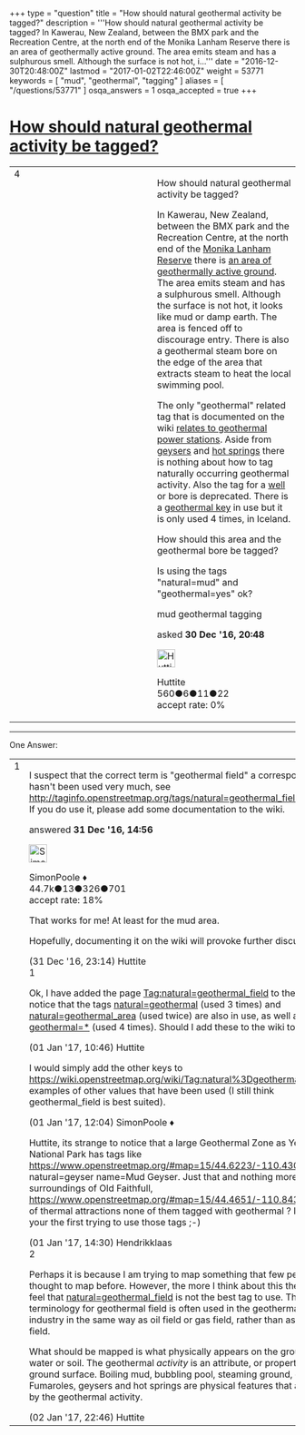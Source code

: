 +++
type = "question"
title = "How should natural geothermal activity be tagged?"
description = '''How should natural geothermal activity be tagged? In Kawerau, New Zealand, between the BMX park and the Recreation Centre, at the north end of the Monika Lanham Reserve there is an area of geothermally active ground. The area emits steam and has a sulphurous smell. Although the surface is not hot, i...'''
date = "2016-12-30T20:48:00Z"
lastmod = "2017-01-02T22:46:00Z"
weight = 53771
keywords = [ "mud", "geothermal", "tagging" ]
aliases = [ "/questions/53771" ]
osqa_answers = 1
osqa_accepted = true
+++

<div class="headNormal">

# [How should natural geothermal activity be tagged?](/questions/53771/how-should-natural-geothermal-activity-be-tagged)

</div>

<div id="main-body">

<div id="askform">

<table id="question-table" style="width:100%;">
<colgroup>
<col style="width: 50%" />
<col style="width: 50%" />
</colgroup>
<tbody>
<tr>
<td style="width: 30px; vertical-align: top"><div class="vote-buttons">
<span id="post-53771-upvote" class="ajax-command post-vote up" rel="nofollow" title="I like this post (click again to cancel)"> </span>
<div id="post-53771-score" class="post-score" title="current number of votes">
4
</div>
<span id="post-53771-downvote" class="ajax-command post-vote down" rel="nofollow" title="I dont like this post (click again to cancel)"> </span> <span id="favorite-mark" class="ajax-command favorite-mark" rel="nofollow" title="mark/unmark this question as favorite (click again to cancel)"> </span>
<div id="favorite-count" class="favorite-count">
&#10;</div>
</div></td>
<td><div id="item-right">
<div class="question-body">
<p>How should natural geothermal activity be tagged?</p>
<p>In Kawerau, New Zealand, between the BMX park and the Recreation Centre, at the north end of the <a href="http://www.kaweraudc.govt.nz/myfiles/ReservesManagementPlan-7MonikaLanhamReserve.pdf">Monika Lanham Reserve</a> there is <a href="https://www.openstreetmap.org/#map=19/-38.08847/176.69911">an area of geothermally active ground</a>. The area emits steam and has a sulphurous smell. Although the surface is not hot, it looks like mud or damp earth. The area is fenced off to discourage entry. There is also a geothermal steam bore on the edge of the area that extracts steam to heat the local swimming pool.</p>
<p>The only "geothermal" related tag that is documented on the wiki <a href="https://wiki.openstreetmap.org/wiki/Tag:generator:source%3Dgeothermal">relates to geothermal power stations</a>. Aside from <a href="https://wiki.openstreetmap.org/wiki/Tag:natural%3Dgeyser">geysers</a> and <a href="https://wiki.openstreetmap.org/wiki/Tag:natural%3Dhot_spring">hot springs</a> there is nothing about how to tag naturally occurring geothermal activity. Also the tag for a <a href="https://wiki.openstreetmap.org/wiki/Tag:man_made%3Dwell">well</a> or bore is deprecated. There is a <a href="https://taginfo.openstreetmap.org/keys/geothermal">geothermal key</a> in use but it is only used 4 times, in Iceland.</p>
<p>How should this area and the geothermal bore be tagged?</p>
<p>Is using the tags "natural=mud" and "geothermal=yes" ok?</p>
</div>
<div id="question-tags" class="tags-container tags">
<span class="post-tag tag-link-mud" rel="tag" title="see questions tagged &#39;mud&#39;">mud</span> <span class="post-tag tag-link-geothermal" rel="tag" title="see questions tagged &#39;geothermal&#39;">geothermal</span> <span class="post-tag tag-link-tagging" rel="tag" title="see questions tagged &#39;tagging&#39;">tagging</span>
</div>
<div id="question-controls" class="post-controls">
&#10;</div>
<div class="post-update-info-container">
<div class="post-update-info post-update-info-user">
<p>asked <strong>30 Dec '16, 20:48</strong></p>
<img src="https://secure.gravatar.com/avatar/1a623cf4b5df74bee1b91d0c21736921?s=32&amp;d=identicon&amp;r=g" class="gravatar" width="32" height="32" alt="Huttite&#39;s gravatar image" />
<p><span>Huttite</span><br />
<span class="score" title="560 reputation points">560</span><span title="6 badges"><span class="badge1">●</span><span class="badgecount">6</span></span><span title="11 badges"><span class="silver">●</span><span class="badgecount">11</span></span><span title="22 badges"><span class="bronze">●</span><span class="badgecount">22</span></span><br />
<span class="accept_rate" title="Rate of the user&#39;s accepted answers">accept rate:</span> <span title="Huttite has no accepted answers">0%</span></p>
</div>
</div>
<div id="comments-container-53771" class="comments-container">
&#10;</div>
<div id="comment-tools-53771" class="comment-tools">
&#10;</div>
<div class="clear">
&#10;</div>
<div id="comment-53771-form-container" class="comment-form-container">
&#10;</div>
<div class="clear">
&#10;</div>
</div></td>
</tr>
</tbody>
</table>

------------------------------------------------------------------------

<div class="tabBar">

<span id="sort-top"></span>

<div class="headQuestions">

One Answer:

</div>

</div>

<span id="53775"></span>

<div id="answer-container-53775" class="answer accepted-answer">

<table style="width:100%;">
<colgroup>
<col style="width: 50%" />
<col style="width: 50%" />
</colgroup>
<tbody>
<tr>
<td style="width: 30px; vertical-align: top"><div class="vote-buttons">
<span id="post-53775-upvote" class="ajax-command post-vote up" rel="nofollow" title="I like this post (click again to cancel)"> </span>
<div id="post-53775-score" class="post-score" title="current number of votes">
1
</div>
<span id="post-53775-downvote" class="ajax-command post-vote down" rel="nofollow" title="I dont like this post (click again to cancel)"> </span> <span class="accept-answer on" rel="nofollow" title="Huttite has selected this answer as the correct answer"> </span>
</div></td>
<td><div class="item-right">
<div class="answer-body">
<p>I suspect that the correct term is "geothermal field" a corresponding tag hasn't been used very much, see <a href="http://taginfo.openstreetmap.org/tags/natural=geothermal_field#overview">http://taginfo.openstreetmap.org/tags/natural=geothermal_field#overview</a> If you do use it, please add some documentation to the wiki.</p>
</div>
<div class="answer-controls post-controls">
&#10;</div>
<div class="post-update-info-container">
<div class="post-update-info post-update-info-user">
<p>answered <strong>31 Dec '16, 14:56</strong></p>
<img src="https://secure.gravatar.com/avatar/ad2513d6f8e3d709d576ace900c12fa5?s=32&amp;d=identicon&amp;r=g" class="gravatar" width="32" height="32" alt="SimonPoole&#39;s gravatar image" />
<p><span>SimonPoole ♦</span><br />
<span class="score" title="44667 reputation points"><span>44.7k</span></span><span title="13 badges"><span class="badge1">●</span><span class="badgecount">13</span></span><span title="326 badges"><span class="silver">●</span><span class="badgecount">326</span></span><span title="701 badges"><span class="bronze">●</span><span class="badgecount">701</span></span><br />
<span class="accept_rate" title="Rate of the user&#39;s accepted answers">accept rate:</span> <span title="SimonPoole has 209 accepted answers">18%</span></p>
</div>
</div>
<div id="comments-container-53775" class="comments-container">
<span id="53782"></span>
<div id="comment-53782" class="comment">
<div id="post-53782-score" class="comment-score">
&#10;</div>
<div class="comment-text">
<p>That works for me! At least for the mud area.</p>
<p>Hopefully, documenting it on the wiki will provoke further discussion.</p>
</div>
<div id="comment-53782-info" class="comment-info">
<span class="comment-age">(31 Dec '16, 23:14)</span> <span class="comment-user userinfo">Huttite</span>
</div>
</div>
<span id="53790"></span>
<div id="comment-53790" class="comment">
<div id="post-53790-score" class="comment-score">
1
</div>
<div class="comment-text">
<p>Ok, I have added the page <a href="https://wiki.openstreetmap.org/wiki/Tag:natural%3Dgeothermal_field">Tag:natural=geothermal_field</a> to the wiki. But I notice that the tags <a href="http://taginfo.openstreetmap.org/tags/natural=geothermal">natural=geothermal</a> (used 3 times) and <a href="http://taginfo.openstreetmap.org/tags/natural=geothermal_area">natural=geothermal_area</a> (used twice) are also in use, as well as the <a href="http://taginfo.openstreetmap.org/keys/geothermal">key geothermal=*</a> (used 4 times). Should I add these to the wiki too?</p>
</div>
<div id="comment-53790-info" class="comment-info">
<span class="comment-age">(01 Jan '17, 10:46)</span> <span class="comment-user userinfo">Huttite</span>
</div>
</div>
<span id="53791"></span>
<div id="comment-53791" class="comment">
<div id="post-53791-score" class="comment-score">
&#10;</div>
<div class="comment-text">
<p>I would simply add the other keys to <a href="https://wiki.openstreetmap.org/wiki/Tag:natural%3Dgeothermal_field">https://wiki.openstreetmap.org/wiki/Tag:natural%3Dgeothermal_field</a> as examples of other values that have been used (I still think geothermal_field is best suited).</p>
</div>
<div id="comment-53791-info" class="comment-info">
<span class="comment-age">(01 Jan '17, 12:04)</span> <span class="comment-user userinfo">SimonPoole ♦</span>
</div>
</div>
<span id="53792"></span>
<div id="comment-53792" class="comment">
<div id="post-53792-score" class="comment-score">
&#10;</div>
<div class="comment-text">
<p>Huttite, its strange to notice that a large Geothermal Zone as Yellowstone National Park has tags like <a href="https://www.openstreetmap.org/#map=15/44.6223/-110.4302">https://www.openstreetmap.org/#map=15/44.6223/-110.4302</a> natural=geyser name=Mud Geyser. Just that and nothing more. Or the surroundings of Old Faithfull, <a href="https://www.openstreetmap.org/#map=15/44.4651/-110.8436">https://www.openstreetmap.org/#map=15/44.4651/-110.8436</a> with lots of thermal attractions none of them tagged with geothermal ? It seems your the first trying to use those tags ;-)</p>
</div>
<div id="comment-53792-info" class="comment-info">
<span class="comment-age">(01 Jan '17, 14:30)</span> <span class="comment-user userinfo">Hendrikklaas</span>
</div>
</div>
<span id="53809"></span>
<div id="comment-53809" class="comment">
<div id="post-53809-score" class="comment-score">
2
</div>
<div class="comment-text">
<p>Perhaps it is because I am trying to map something that few people have thought to map before. However, the more I think about this the more I feel that <a href="https://wiki.openstreetmap.org/wiki/Tag:natural%3Dgeothermal_field">natural=geothermal_field</a> is not the best tag to use. The terminology for geothermal field is often used in the geothermal power industry in the same way as oil field or gas field, rather than as a farmed field.</p>
<p>What should be mapped is what physically appears on the ground. i.e. the water or soil. The geothermal <em>activity</em> is an attribute, or property, of the ground surface. Boiling mud, bubbling pool, steaming ground, etc. Fumaroles, geysers and hot springs are physical features that are driven by the geothermal activity.</p>
</div>
<div id="comment-53809-info" class="comment-info">
<span class="comment-age">(02 Jan '17, 22:46)</span> <span class="comment-user userinfo">Huttite</span>
</div>
</div>
</div>
<div id="comment-tools-53775" class="comment-tools">
&#10;</div>
<div class="clear">
&#10;</div>
<div id="comment-53775-form-container" class="comment-form-container">
&#10;</div>
<div class="clear">
&#10;</div>
</div></td>
</tr>
</tbody>
</table>

</div>

<div class="paginator-container-left">

</div>

</div>

</div>

